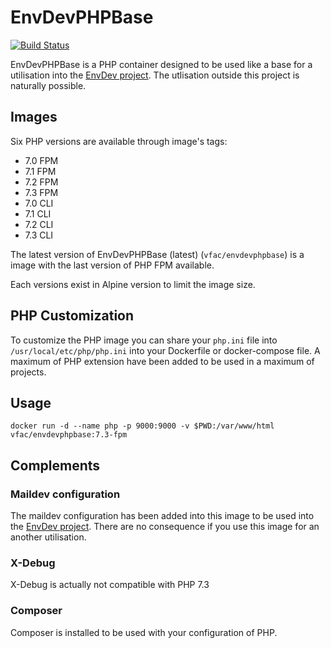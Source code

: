 # EnvDevPHPBase

[![Build Status](https://travis-ci.org/vfalies/EnvDevPHPBase.svg?branch=master)](https://travis-ci.org/vfalies/EnvDevPHPBase)

EnvDevPHPBase is a PHP container designed to be used like a base for a utilisation into the [EnvDev project](https://vfac.fr/projects/envdev).
The utlisation outside this project is naturally possible.

## Images

Six PHP versions are available through image's tags:

- 7.0 FPM
- 7.1 FPM
- 7.2 FPM
- 7.3 FPM
- 7.0 CLI
- 7.1 CLI
- 7.2 CLI
- 7.3 CLI

The latest version of EnvDevPHPBase (latest) (`vfac/envdevphpbase`) is a image with the last version of PHP FPM available.

Each versions exist in Alpine version to limit the image size.

## PHP Customization

To customize the PHP image you can share your `php.ini` file into `/usr/local/etc/php/php.ini` into your Dockerfile or docker-compose file.
A maximum of PHP extension have been added to be used in a maximum of projects.

## Usage

```
docker run -d --name php -p 9000:9000 -v $PWD:/var/www/html vfac/envdevphpbase:7.3-fpm
```

## Complements

### Maildev configuration

The maildev configuration has been added into this image to be used into the [EnvDev project](https://vfac.fr/projects/envdev).
There are no consequence if you use this image for an another utilisation.

### X-Debug

X-Debug is actually not compatible with PHP 7.3

### Composer

Composer is installed to be used with your configuration of PHP.
